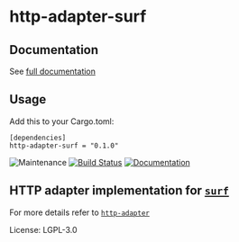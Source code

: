 # http-adapter-surf

## Documentation

See [full documentation](https://docs.rs/http-adapter-surf)

## Usage

Add this to your Cargo.toml:
```
[dependencies]
http-adapter-surf = "0.1.0"
```

![Maintenance](https://img.shields.io/badge/maintenance-passively--maintained-yellowgreen.svg)
[![Build Status](https://github.com/twistedfall/http-adapter-surf/actions/workflows/http-adapter-surf.yml/badge.svg)](https://github.com/twistedfall/http-adapter-surf/actions/workflows/http-adapter-surf.yml)
[![Documentation](https://docs.rs/http-adapter-surf/badge.svg)](https://docs.rs/http-adapter-surf)

## HTTP adapter implementation for [`surf`](https://crates.io/crates/surf)

For more details refer to [`http-adapter`](https://crates.io/crates/http-adapter)

License: LGPL-3.0
